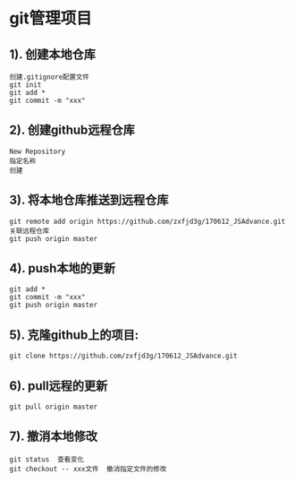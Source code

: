 # git管理项目
## 1). 创建本地仓库
    创建.gitignore配置文件
    git init
    git add *
    git commit -m "xxx"

## 2). 创建github远程仓库
    New Repository
    指定名称
    创建
## 3). 将本地仓库推送到远程仓库
    git remote add origin https://github.com/zxfjd3g/170612_JSAdvance.git 关联远程仓库
    git push origin master

## 4). push本地的更新
    git add *
    git commit -m "xxx"
    git push origin master

## 5). 克隆github上的项目:
    git clone https://github.com/zxfjd3g/170612_JSAdvance.git

## 6). pull远程的更新
    git pull origin master

## 7). 撤消本地修改
    git status  查看变化
    git checkout -- xxx文件  撤消指定文件的修改
